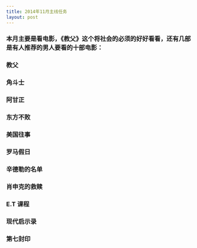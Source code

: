 ```yaml
---
title: 2014年11月主线任务
layout: post
---
```

### 本月主要是看电影，《教父》这个将社会的必须的好好看看，还有几部是有人推荐的男人要看的十部电影：
### 教父
### 角斗士
### 阿甘正
### 东方不败
### 美国往事
### 罗马假日
### 辛德勒的名单
### 肖申克的救赎
### E.T 课程
### 现代启示录
### 第七封印
